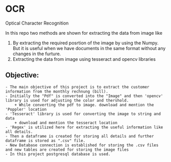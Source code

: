 # OCR
Optical Character Recognition

In this repo two methods are shown for extracting the data from image like 
1. By extracting the required posrtion of the image by using the Numpy. But it is useful when we have documents in the same format without any changes in the furture.
2. Extracting the data from image using tesseract and opencv libraries

## Objective:

    - The main objective of this project is to extract the customer information from the monthly rechnung (bill).
    - Initially the "Pdf" is converted into the "Image" and then 'opencv' library is used for adjusting the color and thershold.
        + While converting the pdf to image. download and mention the 'Poppler' location
    - 'Tesseract' library is used for converting the image to string and data
        + download and mention the tesseract location
    - 'Regex' is utilized here for extracting the useful information like all details.
    - Then a dataframe is created for storing all details and further dataframe is stored as ".csv" file.
    - New Database connection is established for storing the .csv files and new tables are created for storing the image files
    - In this project postgresql database is used.
